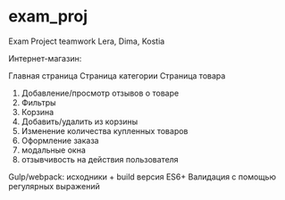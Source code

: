 # exam_proj
Exam Project teamwork Lera, Dima, Kostia

Интернет-магазин:

Главная страница
Страница категории
Страница товара

1. Добавление/просмотр отзывов о товаре
2. Фильтры
3. Корзина
4. Добавить/удалить из корзины
5. Изменение количества купленных товаров
6. Оформление заказа
7. модальные окна
8. отзывчивость на действия пользователя

Gulp/webpack: исходники + build версия
ES6+
Валидация с помощью регулярных выражений

